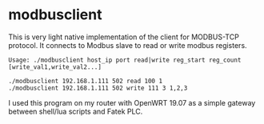 # modbusclient
This is very light native implementation of the client for MODBUS-TCP protocol. It connects to Modbus slave to read or write modbus registers.
```
Usage: ./modbusclient host_ip port read|write reg_start reg_count [write_val1,write_val2...]

./modbusclient 192.168.1.111 502 read 100 1
./modbusclient 192.168.1.111 502 write 111 3 1,2,3
```
I used this program on my router with OpenWRT 19.07 as a simple gateway between shell/lua scripts and Fatek PLC.
